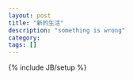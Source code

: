 ```yaml
---
layout: post
title: "新的生活"
description: "something is wrong"
category: 
tags: []
---
```

{% include JB/setup %}
